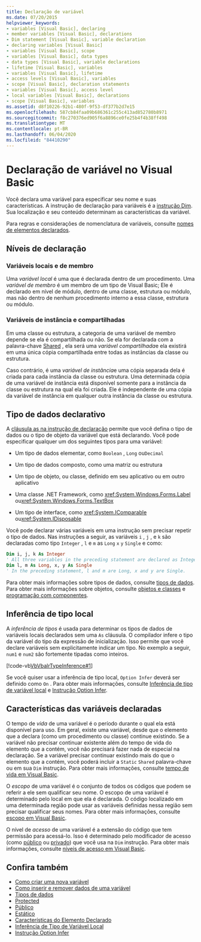 ```yaml
---
title: Declaração de variável
ms.date: 07/20/2015
helpviewer_keywords:
- variables [Visual Basic], declaring
- member variables [Visual Basic], declarations
- Dim statement [Visual Basic], variable declaration
- declaring variables [Visual Basic]
- variables [Visual Basic], scope
- variables [Visual Basic], data types
- data types [Visual Basic], variable declarations
- lifetime [Visual Basic], variables
- variables [Visual Basic], lifetime
- access levels [Visual Basic], variables
- scope [Visual Basic], declaration statements
- variables [Visual Basic], access level
- local variables [Visual Basic], declarations
- scope [Visual Basic], variables
ms.assetid: d8f10226-92b1-480f-9f53-df377b2d7e15
ms.openlocfilehash: 587cb84faa09b686361c255c413ad852780b8971
ms.sourcegitcommit: f8c270376ed905f6a8896ce0fe25b4f4b38ff498
ms.translationtype: MT
ms.contentlocale: pt-BR
ms.lasthandoff: 06/04/2020
ms.locfileid: "84410290"
---
```

# <a name="variable-declaration-in-visual-basic"></a>Declaração de variável no Visual Basic
Você declara uma variável para especificar seu nome e suas características. A instrução de declaração para variáveis é a [instrução Dim](../../../language-reference/statements/dim-statement.md). Sua localização e seu conteúdo determinam as características da variável.  
  
 Para regras e considerações de nomenclatura de variáveis, consulte [nomes de elementos declarados](../declared-elements/declared-element-names.md).  
  
## <a name="declaration-levels"></a>Níveis de declaração  
  
### <a name="local-and-member-variables"></a>Variáveis locais e de membro  
 Uma *variável local* é uma que é declarada dentro de um procedimento. Uma *variável de membro* é um membro de um tipo de Visual Basic; Ele é declarado em nível de módulo, dentro de uma classe, estrutura ou módulo, mas não dentro de nenhum procedimento interno a essa classe, estrutura ou módulo.  
  
### <a name="shared-and-instance-variables"></a>Variáveis de instância e compartilhadas  
 Em uma classe ou estrutura, a categoria de uma variável de membro depende se ela é compartilhada ou não. Se ela for declarada com a palavra-chave [Shared](../../../language-reference/modifiers/shared.md) , ela será uma *variável compartilhada*e ela existirá em uma única cópia compartilhada entre todas as instâncias da classe ou estrutura.  
  
 Caso contrário, é uma *variável de instância*e uma cópia separada dela é criada para cada instância da classe ou estrutura. Uma determinada cópia de uma variável de instância está disponível somente para a instância da classe ou estrutura na qual ela foi criada. Ele é independente de uma cópia da variável de instância em qualquer outra instância da classe ou estrutura.  
  
## <a name="declaring-data-type"></a>Tipo de dados declarativo  
 A [cláusula as na instrução de declaração](../../../language-reference/statements/as-clause.md) permite que você defina o tipo de dados ou o tipo de objeto da variável que está declarando. Você pode especificar qualquer um dos seguintes tipos para uma variável:  
  
- Um tipo de dados elementar, como `Boolean` , `Long` ou`Decimal`  
  
- Um tipo de dados composto, como uma matriz ou estrutura  
  
- Um tipo de objeto, ou classe, definido em seu aplicativo ou em outro aplicativo  
  
- Uma classe .NET Framework, como <xref:System.Windows.Forms.Label> ou<xref:System.Windows.Forms.TextBox>  
  
- Um tipo de interface, como <xref:System.IComparable> ou<xref:System.IDisposable>  
  
 Você pode declarar várias variáveis em uma instrução sem precisar repetir o tipo de dados. Nas instruções a seguir, as variáveis `i` , `j` , e `k` são declaradas como tipo `Integer` , `l` e `m` as `Long` `x` `y` `Single` e como:  
  
```vb  
Dim i, j, k As Integer  
' All three variables in the preceding statement are declared as Integer.  
Dim l, m As Long, x, y As Single  
' In the preceding statement, l and m are Long, x and y are Single.  
```  
  
 Para obter mais informações sobre tipos de dados, consulte [tipos de dados](../data-types/index.md). Para obter mais informações sobre objetos, consulte [objetos e classes](../objects-and-classes/index.md) e [programação com componentes](https://docs.microsoft.com/previous-versions/visualstudio/visual-studio-2013/0ffkdtkf(v=vs.120)).  
  
## <a name="local-type-inference"></a>Inferência de tipo local  
 A *inferência de tipos* é usada para determinar os tipos de dados de variáveis locais declarados sem uma `As` cláusula. O compilador infere o tipo da variável do tipo da expressão de inicialização. Isso permite que você declare variáveis sem explicitamente indicar um tipo. No exemplo a seguir, `num1` e `num2` são fortemente tipadas como inteiros.  
  
 [!code-vb[VbVbalrTypeInference#1](~/samples/snippets/visualbasic/VS_Snippets_VBCSharp/VbVbalrTypeInference/VB/Class1.vb#1)]  
  
 Se você quiser usar a inferência de tipo local, `Option Infer` deverá ser definido como `On` . Para obter mais informações, consulte [Inferência de tipo de variável local](local-type-inference.md) e [Instrução Option Infer](../../../language-reference/statements/option-infer-statement.md).  
  
## <a name="characteristics-of-declared-variables"></a>Características das variáveis declaradas  
 O tempo de *vida* de uma variável é o período durante o qual ela está disponível para uso. Em geral, existe uma variável, desde que o elemento que a declara (como um procedimento ou classe) continue existindo. Se a variável não precisar continuar existente além do tempo de vida do elemento que a contém, você não precisará fazer nada de especial na declaração. Se a variável precisar continuar existindo mais do que o elemento que a contém, você poderá incluir a `Static` `Shared` palavra-chave ou em sua `Dim` instrução. Para obter mais informações, consulte [tempo de vida em Visual Basic](../declared-elements/lifetime.md).  
  
 O *escopo* de uma variável é o conjunto de todos os códigos que podem se referir a ele sem qualificar seu nome. O escopo de uma variável é determinado pelo local em que ela é declarada. O código localizado em uma determinada região pode usar as variáveis definidas nessa região sem precisar qualificar seus nomes. Para obter mais informações, consulte [escopo em Visual Basic](../declared-elements/scope.md).  
  
 O nível de *acesso* de uma variável é a extensão do código que tem permissão para acessá-lo. Isso é determinado pelo modificador de acesso (como [público](../../../language-reference/modifiers/public.md) ou [privado](../../../language-reference/modifiers/private.md)) que você usa na `Dim` instrução. Para obter mais informações, consulte [níveis de acesso em Visual Basic](../declared-elements/access-levels.md).  
  
## <a name="see-also"></a>Confira também

- [Como criar uma nova variável](how-to-create-a-new-variable.md)
- [Como inserir e remover dados de uma variável](how-to-move-data-into-and-out-of-a-variable.md)
- [Tipos de dados](../../../language-reference/data-types/index.md)
- [Protected](../../../language-reference/modifiers/protected.md)
- [Público](../../../language-reference/modifiers/friend.md)
- [Estático](../../../language-reference/modifiers/static.md)
- [Características do Elemento Declarado](../declared-elements/declared-element-characteristics.md)
- [Inferência de Tipo de Variável Local](local-type-inference.md)
- [Instrução Option Infer](../../../language-reference/statements/option-infer-statement.md)
